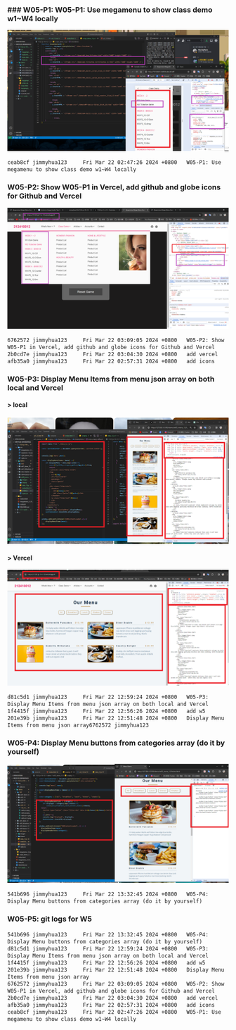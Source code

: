 ### ### W05-P1: W05-P1: Use megamenu to show class demo w1~W4 locally
 
![](w05-p1.png)

```
ceab8cf jimmyhua123     Fri Mar 22 02:47:26 2024 +0800   W05-P1: Use megamenu to show class demo w1~W4 locally
```
### W05-P2: Show W05-P1 in Vercel, add github and globe icons for Github and Vercel
 
![](w05-p2.png) 

```
6762572 jimmyhua123     Fri Mar 22 03:09:05 2024 +0800   W05-P2: Show W05-P1 in Vercel, add github and globe icons for Github and Vercel
2b0cd7e jimmyhua123     Fri Mar 22 03:04:30 2024 +0800   add vercel
afb35a0 jimmyhua123     Fri Mar 22 02:57:31 2024 +0800   add icons
```
### W05-P3: Display Menu Items from menu json array on both local and Vercel

#### > local
 
![](w05-p3-1.png)
 
#### > Vercel
 
![](w05-p3-2.png)
 
```
d81c5d1 jimmyhua123     Fri Mar 22 12:59:24 2024 +0800   W05-P3: Display Menu Items from menu json array on both local and Vercel
1f4415f jimmyhua123     Fri Mar 22 12:56:26 2024 +0800   add w5
201e39b jimmyhua123     Fri Mar 22 12:51:48 2024 +0800   Display Menu Items from menu json array6762572 jimmyhua123 
```
### W05-P4: Display Menu buttons from categories array (do it by yourself)
 
![](w05-p4.png)
```
541b696 jimmyhua123     Fri Mar 22 13:32:45 2024 +0800   W05-P4: Display Menu buttons from categories array (do it by yourself)
```

### W05-P5: git logs for W5
 
```
541b696 jimmyhua123     Fri Mar 22 13:32:45 2024 +0800   W05-P4: Display Menu buttons from categories array (do it by yourself)
d81c5d1 jimmyhua123     Fri Mar 22 12:59:24 2024 +0800   W05-P3: Display Menu Items from menu json array on both local and Vercel
1f4415f jimmyhua123     Fri Mar 22 12:56:26 2024 +0800   add w5      
201e39b jimmyhua123     Fri Mar 22 12:51:48 2024 +0800   Display Menu Items from menu json array
6762572 jimmyhua123     Fri Mar 22 03:09:05 2024 +0800   W05-P2: Show W05-P1 in Vercel, add github and globe icons for Github and Vercel  
2b0cd7e jimmyhua123     Fri Mar 22 03:04:30 2024 +0800   add vercel  
afb35a0 jimmyhua123     Fri Mar 22 02:57:31 2024 +0800   add icons   
ceab8cf jimmyhua123     Fri Mar 22 02:47:26 2024 +0800   W05-P1: Use 
megamenu to show class demo w1~W4 locally

```
